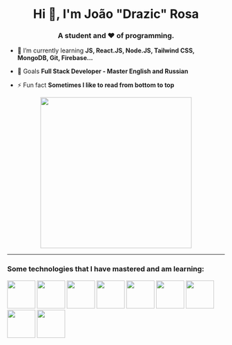 <h1 align="center">Hi 👋, I'm João "Drazic" Rosa</h1>
<h3 align="center">A student and ❤ of programming.</h3>

- 🌱 I’m currently learning **JS, React.JS, Node.JS, Tailwind CSS, MongoDB, Git, Firebase...**

- 🎯 Goals **Full Stack Developer - Master English and Russian**

- ⚡ Fun fact **Sometimes I like to read from bottom to top**

<p align="center">
            <img width="350" height="350" src="https://cdn.jsdelivr.net/gh/devicons/devicon@latest/icons/vyper/vyper-original.svg" />
</p>
          

<hr/>
<h3 align="left">Some technologies that I have mastered and am learning: </h3>

<p>
          <img width="65" height="65" src="https://cdn.jsdelivr.net/gh/devicons/devicon/icons/html5/html5-original.svg" /> 
          <img width="65" height="65" src="https://cdn.jsdelivr.net/gh/devicons/devicon/icons/css3/css3-original.svg" />     
          <img width="65" height="65" src="https://cdn.jsdelivr.net/gh/devicons/devicon/icons/javascript/javascript-original.svg" />
          <img width="65" height="65" src="https://cdn.jsdelivr.net/gh/devicons/devicon/icons/typescript/typescript-original.svg" />
          <img width="65" height="65" src="https://cdn.jsdelivr.net/gh/devicons/devicon/icons/nodejs/nodejs-original.svg" />
          <img width="65" height="65" src="https://cdn.jsdelivr.net/gh/devicons/devicon/icons/react/react-original.svg" />
          <img width="65" height="65" src="https://cdn.jsdelivr.net/gh/devicons/devicon@latest/icons/tailwindcss/tailwindcss-original.svg" />    
          <img width="65" height="65" src="https://cdn.jsdelivr.net/gh/devicons/devicon/icons/mongodb/mongodb-original.svg" />
          <img width="65" height="65" src="https://cdn.jsdelivr.net/gh/devicons/devicon/icons/postgresql/postgresql-original.svg" />
          
</p>

          
          

